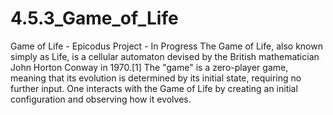 4.5.3_Game_of_Life
==================

Game of Life - Epicodus Project - In Progress
The Game of Life, also known simply as Life, is a cellular automaton devised by the British mathematician John Horton Conway in 1970.[1]
The "game" is a zero-player game, meaning that its evolution is determined by its initial state, requiring no further input. One interacts with the Game of Life by creating an initial configuration and observing how it evolves.
